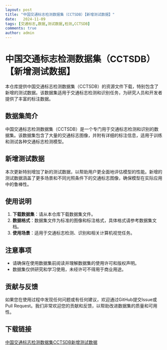 ```yaml
---
layout: post
title: "中国交通标志检测数据集（CCTSDB）【新增测试数据】"
date:   2024-11-09
tags: [交通标志,数据,测试数据,检测,CCTSDB]
comments: true
author: admin
---
```

# 中国交通标志检测数据集（CCTSDB）【新增测试数据】

本仓库提供中国交通标志检测数据集（CCTSDB）的资源文件下载，特别包含了新增的测试数据。该数据集适用于交通标志检测和识别任务，为研究人员和开发者提供了丰富的标注数据。

## 数据集简介

中国交通标志检测数据集（CCTSDB）是一个专门用于交通标志检测和识别的数据集。该数据集包含了大量的交通标志图像，并附有详细的标注信息，适用于训练和测试各种交通标志检测模型。

## 新增测试数据

本次更新特别增加了新的测试数据，以帮助用户更全面地评估模型的性能。新增的测试数据涵盖了更多场景和不同光照条件下的交通标志图像，确保模型在实际应用中的鲁棒性。

## 使用说明

1. **下载数据集**：请从本仓库下载数据集文件。
2. **数据格式**：数据集文件为标准的图像和标注格式，具体格式请参考数据集文档。
3. **使用场景**：适用于交通标志检测、识别和相关计算机视觉任务。

## 注意事项

- 请确保在使用数据集前阅读并理解数据集的使用许可和版权声明。
- 数据集仅供研究和学习使用，未经许可不得用于商业用途。

## 贡献与反馈

如果您在使用过程中发现任何问题或有任何建议，欢迎通过GitHub提交Issue或Pull Request。我们非常欢迎您的贡献和反馈，以帮助改进数据集的质量和可用性。

## 下载链接

[中国交通标志检测数据集CCTSDB新增测试数据](https://pan.quark.cn/s/ac1637daa29f)